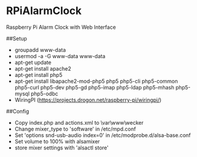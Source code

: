 RPiAlarmClock
=============

Raspberry Pi Alarm Clock with Web Interface

##Setup
* groupadd www-data
* usermod -a -G www-data www-data
* apt-get update
* apt-get install apache2
* apt-get install php5
* apt-get install libapache2-mod-php5 php5 php5-cli php5-common php5-curl php5-dev php5-gd php5-imap php5-ldap php5-mhash php5-mysql php5-odbc
* WiringPI (https://projects.drogon.net/raspberry-pi/wiringpi/)


##Config
* Copy index.php and actions.xml to \var\www\wecker
* Change mixer_type to 'software' in /etc/mpd.conf
* Set 'options snd-usb-audio index=0' in /etc/modprobe.d/alsa-base.conf
* Set volume to 100% with alsamixer
* store mixer settings with 'alsactl store'


